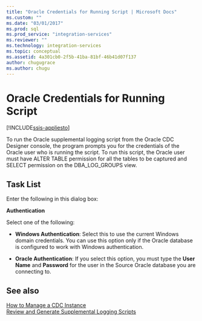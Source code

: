 ```yaml
---
title: "Oracle Credentials for Running Script | Microsoft Docs"
ms.custom: ""
ms.date: "03/01/2017"
ms.prod: sql
ms.prod_service: "integration-services"
ms.reviewer: ""
ms.technology: integration-services
ms.topic: conceptual
ms.assetid: 4a301cb0-2f5b-41ba-81bf-46b41d07f137
author: chugugrace
ms.author: chugu
---
```

# Oracle Credentials for Running Script

[!INCLUDE[ssis-appliesto](../../includes/ssis-appliesto-ssvrpluslinux-asdb-asdw-xxx.md)]


  To run the Oracle supplemental logging script from the Oracle CDC Designer console, the program prompts you for the credentials of the Oracle user who is running the script. To run this script, the Oracle user must have ALTER TABLE permission for all the tables to be captured and SELECT permission on the DBA_LOG_GROUPS view.  
  
## Task List  
 Enter the following in this dialog box:  
  
 **Authentication**  
  
 Select one of the following:  
  
-   **Windows Authentication**: Select this to use the current Windows domain credentials. You can use this option only if the Oracle database is configured to work with Windows authentication.  
  
-   **Oracle Authentication**: If you select this option, you must type the **User Name** and **Password** for the user in the Source Oracle database you are connecting to.  
  
## See also  
 [How to Manage a CDC Instance](../../integration-services/change-data-capture/how-to-manage-a-cdc-instance.md)   
 [Review and Generate Supplemental Logging Scripts](../../integration-services/change-data-capture/review-and-generate-supplemental-logging-scripts.md)  
  
  
